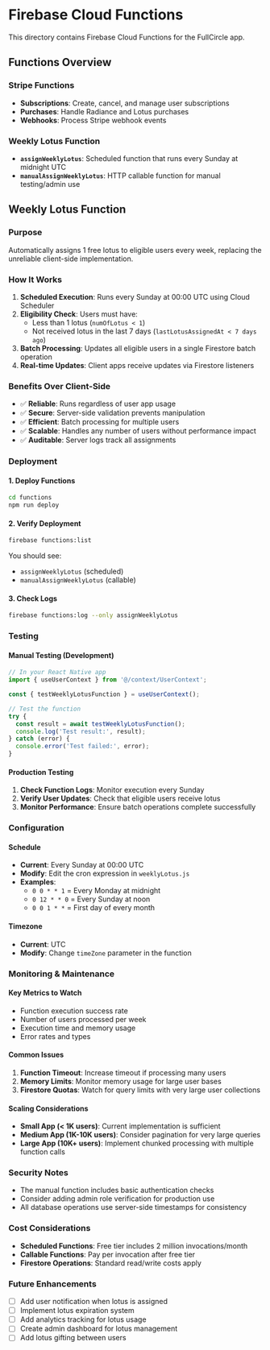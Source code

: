 # Firebase Cloud Functions

This directory contains Firebase Cloud Functions for the FullCircle app.

## Functions Overview

### Stripe Functions
- **Subscriptions**: Create, cancel, and manage user subscriptions
- **Purchases**: Handle Radiance and Lotus purchases
- **Webhooks**: Process Stripe webhook events

### Weekly Lotus Function
- **`assignWeeklyLotus`**: Scheduled function that runs every Sunday at midnight UTC
- **`manualAssignWeeklyLotus`**: HTTP callable function for manual testing/admin use

## Weekly Lotus Function

### Purpose
Automatically assigns 1 free lotus to eligible users every week, replacing the unreliable client-side implementation.

### How It Works
1. **Scheduled Execution**: Runs every Sunday at 00:00 UTC using Cloud Scheduler
2. **Eligibility Check**: Users must have:
   - Less than 1 lotus (`numOfLotus < 1`)
   - Not received lotus in the last 7 days (`lastLotusAssignedAt < 7 days ago`)
3. **Batch Processing**: Updates all eligible users in a single Firestore batch operation
4. **Real-time Updates**: Client apps receive updates via Firestore listeners

### Benefits Over Client-Side
- ✅ **Reliable**: Runs regardless of user app usage
- ✅ **Secure**: Server-side validation prevents manipulation
- ✅ **Efficient**: Batch processing for multiple users
- ✅ **Scalable**: Handles any number of users without performance impact
- ✅ **Auditable**: Server logs track all assignments

### Deployment

#### 1. Deploy Functions
```bash
cd functions
npm run deploy
```

#### 2. Verify Deployment
```bash
firebase functions:list
```

You should see:
- `assignWeeklyLotus` (scheduled)
- `manualAssignWeeklyLotus` (callable)

#### 3. Check Logs
```bash
firebase functions:log --only assignWeeklyLotus
```

### Testing

#### Manual Testing (Development)
```typescript
// In your React Native app
import { useUserContext } from '@/context/UserContext';

const { testWeeklyLotusFunction } = useUserContext();

// Test the function
try {
  const result = await testWeeklyLotusFunction();
  console.log('Test result:', result);
} catch (error) {
  console.error('Test failed:', error);
}
```

#### Production Testing
1. **Check Function Logs**: Monitor execution every Sunday
2. **Verify User Updates**: Check that eligible users receive lotus
3. **Monitor Performance**: Ensure batch operations complete successfully

### Configuration

#### Schedule
- **Current**: Every Sunday at 00:00 UTC
- **Modify**: Edit the cron expression in `weeklyLotus.js`
- **Examples**:
  - `0 0 * * 1` = Every Monday at midnight
  - `0 12 * * 0` = Every Sunday at noon
  - `0 0 1 * *` = First day of every month

#### Timezone
- **Current**: UTC
- **Modify**: Change `timeZone` parameter in the function

### Monitoring & Maintenance

#### Key Metrics to Watch
- Function execution success rate
- Number of users processed per week
- Execution time and memory usage
- Error rates and types

#### Common Issues
1. **Function Timeout**: Increase timeout if processing many users
2. **Memory Limits**: Monitor memory usage for large user bases
3. **Firestore Quotas**: Watch for query limits with very large user collections

#### Scaling Considerations
- **Small App (< 1K users)**: Current implementation is sufficient
- **Medium App (1K-10K users)**: Consider pagination for very large queries
- **Large App (10K+ users)**: Implement chunked processing with multiple function calls

### Security Notes
- The manual function includes basic authentication checks
- Consider adding admin role verification for production use
- All database operations use server-side timestamps for consistency

### Cost Considerations
- **Scheduled Functions**: Free tier includes 2 million invocations/month
- **Callable Functions**: Pay per invocation after free tier
- **Firestore Operations**: Standard read/write costs apply

### Future Enhancements
- [ ] Add user notification when lotus is assigned
- [ ] Implement lotus expiration system
- [ ] Add analytics tracking for lotus usage
- [ ] Create admin dashboard for lotus management
- [ ] Add lotus gifting between users
